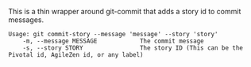 This is a thin wrapper around git-commit that adds a story id to commit messages.

    Usage: git commit-story --message 'message' --story 'story'
        -m, --message MESSAGE            The commit message
        -s, --story STORY                The story ID (This can be the Pivotal id, AgileZen id, or any label)
